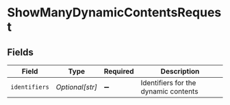 # ShowManyDynamicContentsRequest


## Fields

| Field                                | Type                                 | Required                             | Description                          |
| ------------------------------------ | ------------------------------------ | ------------------------------------ | ------------------------------------ |
| `identifiers`                        | *Optional[str]*                      | :heavy_minus_sign:                   | Identifiers for the dynamic contents |
